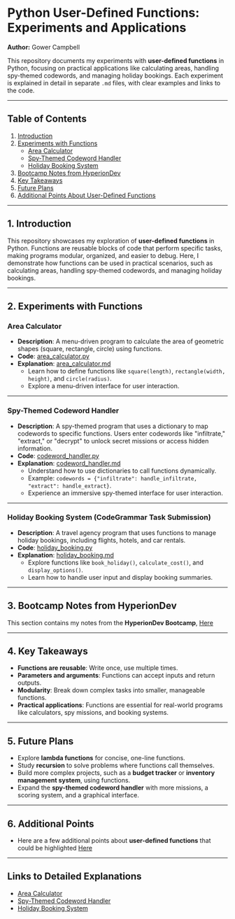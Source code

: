 # Python User-Defined Functions: Experiments and Applications  
**Author:** Gower Campbell  

This repository documents my experiments with **user-defined functions** in Python, focusing on practical applications like calculating areas, handling spy-themed codewords, and managing holiday bookings. Each experiment is explained in detail in separate `.md` files, with clear examples and links to the code.

---

## Table of Contents  
1. [Introduction](#introduction)  
2. [Experiments with Functions](#experiments-with-functions)  
   - [Area Calculator](#area-calculator)  
   - [Spy-Themed Codeword Handler](#spy-themed-codeword-handler)  
   - [Holiday Booking System](#holiday-booking-system)  
3. [Bootcamp Notes from HyperionDev](#bootcamp-notes-from-hyperiondev)  
4. [Key Takeaways](#key-takeaways)  
5. [Future Plans](#future-plans)
6. [Additional Points About User-Defined Functions](#Additional-Points)

---

## 1. Introduction  
This repository showcases my exploration of **user-defined functions** in Python. Functions are reusable blocks of code that perform specific tasks, making programs modular, organized, and easier to debug. Here, I demonstrate how functions can be used in practical scenarios, such as calculating areas, handling spy-themed codewords, and managing holiday bookings.

---

## 2. Experiments with Functions  

### Area Calculator  
- **Description**: A menu-driven program to calculate the area of geometric shapes (square, rectangle, circle) using functions.  
- **Code**: [area_calculator.py](./area_calculator.py)  
- **Explanation**: [area_calculator.md](./area_calculator.md)  
  - Learn how to define functions like `square(length)`, `rectangle(width, height)`, and `circle(radius)`.  
  - Explore a menu-driven interface for user interaction.  

---

### Spy-Themed Codeword Handler  
- **Description**: A spy-themed program that uses a dictionary to map codewords to specific functions. Users enter codewords like "infiltrate," "extract," or "decrypt" to unlock secret missions or access hidden information.  
- **Code**: [codeword_handler.py](./codeword_handler.py)  
- **Explanation**: [codeword_handler.md](./codeword_handler.md)  
  - Understand how to use dictionaries to call functions dynamically.  
  - Example: `codewords = {"infiltrate": handle_infiltrate, "extract": handle_extract}`.  
  - Experience an immersive spy-themed interface for user interaction.  

---

### Holiday Booking System (CodeGrammar Task Submission)
- **Description**: A travel agency program that uses functions to manage holiday bookings, including flights, hotels, and car rentals.  
- **Code**: [holiday_booking.py](CoGrammar-BootCamp-Tasks/holiday_booking.py)  
- **Explanation**: [holiday_booking.md](./holiday_booking.md)  
  - Explore functions like `book_holiday()`, `calculate_cost()`, and `display_options()`.  
  - Learn how to handle user input and display booking summaries.  

---

## 3. Bootcamp Notes from HyperionDev  
This section contains my notes from the **HyperionDev Bootcamp**, [Here](CoGrammar-BootCamp-Tasks/knotes.py)

---

## 4. Key Takeaways  
- **Functions are reusable**: Write once, use multiple times.  
- **Parameters and arguments**: Functions can accept inputs and return outputs.  
- **Modularity**: Break down complex tasks into smaller, manageable functions.  
- **Practical applications**: Functions are essential for real-world programs like calculators, spy missions, and booking systems.  

---

## 5. Future Plans  
- Explore **lambda functions** for concise, one-line functions.  
- Study **recursion** to solve problems where functions call themselves.  
- Build more complex projects, such as a **budget tracker** or **inventory management system**, using functions.  
- Expand the **spy-themed codeword handler** with more missions, a scoring system, and a graphical interface.  

---
## 6. Additional Points
- Here are a few additional points about **user-defined functions** that could be highlighted [Here](Additional-Points.md)

---

## Links to Detailed Explanations  
- [Area Calculator](./area_calculator.md)  
- [Spy-Themed Codeword Handler](./codeword_handler.md)  
- [Holiday Booking System](./holiday_booking.md)  

